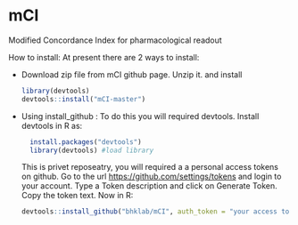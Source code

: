 # mCI
Modified Concordance Index for pharmacological readout

How to install: At present there are 2 ways to install:

* Download zip file from mCI github page. Unzip it. and install 
    ```R
    library(devtools) 
    devtools::install("mCI-master")
    ```
 
 * Using install_github : To do this you will required devtools. Install devtools in R as: 
 	```R
      install.packages("devtools")
      library(devtools) #load library
      ```
      This is privet reposeatry, you will required a a personal access tokens on github. Go to the url https://github.com/settings/tokens and login to your account. Type a Token description and click on Generate Token. Copy the token text. Now in R:
      ```R
      devtools::install_github("bhklab/mCI", auth_token = "your access token")
      ```
